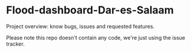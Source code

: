 # Flood-dashboard-Dar-es-Salaam
Project overview: know bugs, issues and requested features.

Please note this repo doesn't contain any code, we're just using the issue tracker.
